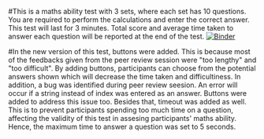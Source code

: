 #This is a maths ability test with 3 sets, where each set has 10 questions. You are required to perform the calculations and enter the correct answer. This test will last for 3 minutes. Total score and average time taken to answer each question will be reported at the end of the test.
[![Binder](https://mybinder.org/badge_logo.svg)](https://mybinder.org/v2/gh/QiLiu111/cognitive_tests_group_02/HEAD)

#In the new version of this test, buttons were added. This is because most of the feedbacks given from the peer review session were "too lengthy" and "too difficult". By adding buttons, participants can choose from the potential answers shown which will decrease the time taken and difficultiness. In addition, a bug was identified during peer review seesion. An error will occur if a string instead of index was entered as an answer. Buttons were added to address this issue too. Besides that, timeout was added as well. This is to prevent participants spending too much time on a question, affecting the validity of this test in assesing participants' maths ability. Hence, the maximum time to answer a question was set to 5 seconds.  
